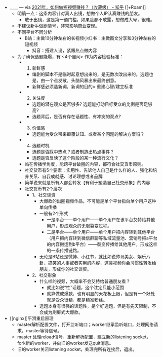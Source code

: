 - ____ — via [2021年，如何做短视频赚钱？（收藏级） - 知乎](https://zhuanlan.zhihu.com/p/402468260) [[+Roam]]
    - 明确一点：这条内容针对真人出镜，想做个人IP认真赚钱的朋友。
        - 敢于出镜，这是第一道门槛，如果脸都不敢露，想做成大号，很难。
    - 不建议新手做剧情号，非常影响商业变现。
    - 不同平台不同分析
        - B站：主做10分钟左右的长视频小红书：主做图文分享和3分钟左右的短视频
            - 抖音：搭建人设，紧跟热点做内容
    - 为了确保选题能爆，有 <4个自问> 作为内容检验标准：
        - 1. 新鲜感
            - 编剧的脚本不是临时起意想出来的，是无数次改出来的。选题也是，由一个点发散，头脑风暴出来最终创意。
            - 新鲜感必须造新词，新词的目的= 重建心智/建立标准
        - 2. 关注度
            - 选题的潜在观众是否够多? 选题能打动目标受众的比例是否足够高?
            - 选题背后，是否有存在话题性、有冲突的观点?
        - 3. 价值感
            - 选题能为受众带来颠覆认知、或者某个问题的解决方案吗？
        - 4. 选题时机
            - 选题是否踩中热点？或者制造出热点事件？
            - 选题是否反映了这个阶段的某一种流行文化？
        - 站在传播学角度，能跨平台破圈的内容，都符合社交货币原则。
        - 社交货币有5个要素：实用性、告诉他人自己是什么样的人、强化和培养关系、自我成就感、讨论理想或者品牌
        - 简单说来就是所有人都会转发【有利于塑造自己社交形象】的内容
        - 社交货币有2个层次
            - 1、社交谈资
                - 大爆款的出圈视频作品，不可能是单个平台指向单个用户这种单向传播
                - 一般有2个形式
                    - 一是平台——单个用户——单个用户在该平台艾特给其他用户，形成观众的无限裂变过程。
                    - 二是平台——单个用户——单个用户把内容转到其他平台（用户把内容转到微信群聊等私域流量池、营销号把a平台的内容搬运到b平台）——裂变传播给其他用户，形成这样的一条传播链路。
                - 无论是B站还是微博、小红书，就比如说帅哥美女、娱乐八卦、搞笑的人事或者实用的内容，这类视频你会习惯性转发给朋友，形成你的社交谈资。
            - 2、社交形象
                - 什么样的视频，大概率不会艾特给普通朋友看？
                    - 就比如说“性”话题，这个注定只能小范围
                    - 就算做成爆款，也有明显的天花板上限，但是有一个好处就是受众很精，都是精准粉丝。
                - 选题本身有很强的话题性，是个好选题，但是有先天限制，不会成为刷屏式大爆款。
- [[nginx]]平滑重启原理
    - master解析配置文件，打开监听端口；worker继承监听端口，处理网络请求，master等待信号。
    - master 处理reload信号，重新解析配置，建立新的listening socket，fork新的worker，并向旧的worker发送quit消息。
    - 旧的worker关闭listening socket，处理完所有连接后，退出。

